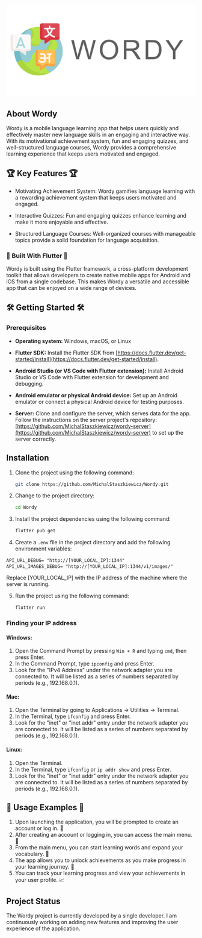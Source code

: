 <!-- PROJECT LOGO -->
<br />
<div align="center">
  <a href="https://github.com/othneildrew/Best-README-Template">
    <img src="assets/logo.png" alt="Logo">
  </a>

</div>

## About Wordy

Wordy is a mobile language learning app that helps users quickly and effectively master new language skills in an engaging and interactive way. With its motivational achievement system, fun and engaging quizzes, and well-structured language courses, Wordy provides a comprehensive learning experience that keeps users motivated and engaged.

## 🏆 Key Features 🏆

- Motivating Achievement System: Wordy gamifies language learning with a rewarding achievement system that keeps users motivated and engaged.

- Interactive Quizzes: Fun and engaging quizzes enhance learning and make it more enjoyable and effective.

- Structured Language Courses: Well-organized courses with manageable topics provide a solid foundation for language acquisition.

### 🚀 Built With Flutter 🚀

Wordy is built using the Flutter framework, a cross-platform development toolkit that allows developers to create native mobile apps for Android and iOS from a single codebase. This makes Wordy a versatile and accessible app that can be enjoyed on a wide range of devices.

## 🛠️ Getting Started 🛠️

### Prerequisites

- **Operating system:** Windows, macOS, or Linux

- **Flutter SDK:** Install the Flutter SDK from [https://docs.flutter.dev/get-started/install](https://docs.flutter.dev/get-started/install).

- **Android Studio (or VS Code with Flutter extension):** Install Android Studio or VS Code with Flutter extension for development and debugging.

- **Android emulator or physical Android device:** Set up an Android emulator or connect a physical Android device for testing purposes.

- **Server:** Clone and configure the server, which serves data for the app. Follow the instructions on the server project's repository: [https://github.com/MichalStaszkiewicz/wordy-server](https://github.com/MichalStaszkiewicz/wordy-server) to set up the server correctly.

## Installation

1. Clone the project using the following command:

   ```sh
   git clone https://github.com/MichalStaszkiewicz/Wordy.git
   ```

2. Change to the project directory:
   ```sh
   cd Wordy
   ```
3. Install the project dependencies using the following command:
   ```sh
   flutter pub get
   ```
4. Create a `.env` file in the project directory and add the following environment variables:

```env
API_URL_DEBUG= "http://[YOUR_LOCAL_IP]:1344"
API_URL_IMAGES_DEBUG= "http://[YOUR_LOCAL_IP]:1344/v1/images/"
```

Replace [YOUR_LOCAL_IP] with the IP address of the machine where the server is running.

5. Run the project using the following command:
   ```sh
   flutter run
   ```

### Finding your IP address

#### Windows:

1. Open the Command Prompt by pressing `Win + R` and typing `cmd`, then press Enter.
2. In the Command Prompt, type `ipconfig` and press Enter.
3. Look for the "IPv4 Address" under the network adapter you are connected to. It will be listed as a series of numbers separated by periods (e.g., 192.168.0.1).

#### Mac:

1. Open the Terminal by going to Applications -> Utilities -> Terminal.
2. In the Terminal, type `ifconfig` and press Enter.
3. Look for the "inet" or "inet addr" entry under the network adapter you are connected to. It will be listed as a series of numbers separated by periods (e.g., 192.168.0.1).

#### Linux:

1. Open the Terminal.
2. In the Terminal, type `ifconfig` or `ip addr show` and press Enter.
3. Look for the "inet" or "inet addr" entry under the network adapter you are connected to. It will be listed as a series of numbers separated by periods (e.g., 192.168.0.1).

## 🎉 Usage Examples 🎉

1. Upon launching the application, you will be prompted to create an account or log in. 🔐
2. After creating an account or logging in, you can access the main menu. 👋
3. From the main menu, you can start learning words and expand your vocabulary. 🧠
4. The app allows you to unlock achievements as you make progress in your learning journey. 🏅
5. You can track your learning progress and view your achievements in your user profile. 📈

## Project Status

The Wordy project is currently developed by a single developer. I am continuously working on adding new features and improving the user experience of the application.
